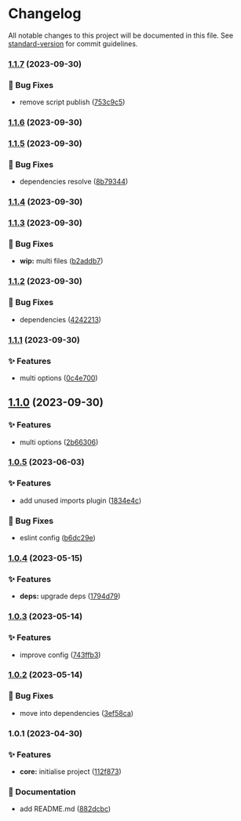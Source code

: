 # Changelog

All notable changes to this project will be documented in this file. See [standard-version](https://github.com/conventional-changelog/standard-version) for commit guidelines.

### [1.1.7](https://git.shpv.work/website/front/-/compare/1.1.6...1.1.7) (2023-09-30)


### 🐛 Bug Fixes

* remove script publish ([753c9c5](https://git.shpv.work/website/front/-/commit/753c9c5c4fc257c450ff2c087b7a0b8c8bc2e2bd))

### [1.1.6](https://git.shpv.work/website/front/-/compare/1.1.5...1.1.6) (2023-09-30)

### [1.1.5](https://git.shpv.work/website/front/-/compare/1.1.3...1.1.5) (2023-09-30)


### 🐛 Bug Fixes

* dependencies resolve ([8b79344](https://git.shpv.work/website/front/-/commit/8b793442d7109bb5676af515dedfc27985fec591))

### [1.1.4](https://git.shpv.work/website/front/-/compare/1.1.3...1.1.4) (2023-09-30)

### [1.1.3](https://git.shpv.work/website/front/-/compare/1.1.2...1.1.3) (2023-09-30)


### 🐛 Bug Fixes

* **wip:** multi files ([b2addb7](https://git.shpv.work/website/front/-/commit/b2addb7ebe82e34dd00d1ec3a5669c85a4b89233))

### [1.1.2](https://git.shpv.work/website/front/-/compare/1.1.1...1.1.2) (2023-09-30)


### 🐛 Bug Fixes

* dependencies ([4242213](https://git.shpv.work/website/front/-/commit/424221399c4c3a58b7bf908a9d63727a268df76e))

### [1.1.1](https://git.shpv.work/website/front/-/compare/1.1.0...1.1.1) (2023-09-30)


### ✨ Features

* multi options ([0c4e700](https://git.shpv.work/website/front/-/commit/0c4e70048a07231ec590267ca837dd774caf63bd))

## [1.1.0](https://git.shpv.work/website/front/-/compare/1.0.5...1.1.0) (2023-09-30)


### ✨ Features

* multi options ([2b66306](https://git.shpv.work/website/front/-/commit/2b663064e5ac515cda67d4387b36ef4d44dcd54c))

### [1.0.5](https://git.shpv.work/website/front/-/compare/1.0.4...1.0.5) (2023-06-03)


### ✨ Features

* add unused imports plugin ([1834e4c](https://git.shpv.work/website/front/-/commit/1834e4ca5fb9c716aa9655ac0d4379cee9e3f3ae))


### 🐛 Bug Fixes

* eslint config ([b6dc29e](https://git.shpv.work/website/front/-/commit/b6dc29e79427662d4ce5dbe42d36a0c32a3cb3bb))

### [1.0.4](https://git.shpv.work/website/front/-/compare/1.0.3...1.0.4) (2023-05-15)


### ✨ Features

* **deps:** upgrade deps ([1794d79](https://git.shpv.work/website/front/-/commit/1794d797a51575cc5b6f7c57b5a53b25d8239539))

### [1.0.3](https://git.shpv.work/website/front/-/compare/1.0.2...1.0.3) (2023-05-14)


### ✨ Features

* improve config ([743ffb3](https://git.shpv.work/website/front/-/commit/743ffb3b134324194ecab608e6c21222d0677856))

### [1.0.2](https://git.shpv.work/website/front/-/compare/1.0.1...1.0.2) (2023-05-14)


### 🐛 Bug Fixes

* move into dependencies ([3ef58ca](https://git.shpv.work/website/front/-/commit/3ef58ca491b8134735011c7286179092bd9e0423))

### 1.0.1 (2023-04-30)


### ✨ Features

* **core:** initialise project ([112f873](https://git.shpv.work/website/front/-/commit/112f8732e4715074817ea270d24173d1f17df463))


### 📝 Documentation

* add README.md ([882dcbc](https://git.shpv.work/website/front/-/commit/882dcbcdb8190f7748fae4e35da4c6f5d6a82859))

